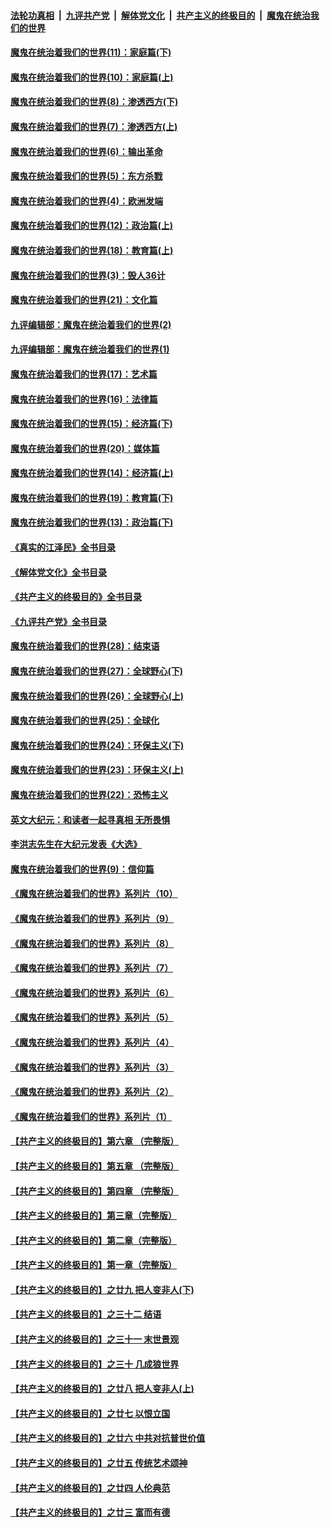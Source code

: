 ####  [法轮功真相](../../../../basic/blob/master/README.md?t=12061702) &nbsp;|&nbsp; [九评共产党](../../../../9ping.md/blob/master/README.md?t=12061702) &nbsp;|&nbsp; [解体党文化](../../../../jtdwh.md/blob/master/README.md?t=12061702)  &nbsp;|&nbsp; [共产主义的终极目的](../../../../gczydzjmd.md/blob/master/README.md?t=12061702) &nbsp;|&nbsp; [魔鬼在统治我们的世界](../../../../mgztzwmdsj.md/blob/master/README.md?t=12061702) 

#### [魔鬼在统治着我们的世界(11)：家庭篇(下)](../pages/nsc422/n10440961.md?t=12061702) 

#### [魔鬼在统治着我们的世界(10)：家庭篇(上)](../pages/nsc422/n10435448.md?t=12061702) 

#### [魔鬼在统治着我们的世界(8)：渗透西方(下)](../pages/nsc422/n10429603.md?t=12061702) 

#### [魔鬼在统治着我们的世界(7)：渗透西方(上)](../pages/nsc422/n10426013.md?t=12061702) 

#### [魔鬼在统治着我们的世界(6)：输出革命](../pages/nsc422/n10421536.md?t=12061702) 

#### [魔鬼在统治着我们的世界(5)：东方杀戮](../pages/nsc422/n10417707.md?t=12061702) 

#### [魔鬼在统治着我们的世界(4)：欧洲发端](../pages/nsc422/n10414890.md?t=12061702) 

#### [魔鬼在统治着我们的世界(12)：政治篇(上)](../pages/nsc422/n10444576.md?t=12061702) 

#### [魔鬼在统治着我们的世界(18)：教育篇(上)](../pages/nsc422/n10526970.md?t=12061702) 

#### [魔鬼在统治着我们的世界(3)：毁人36计](../pages/nsc422/n10411583.md?t=12061702) 

#### [魔鬼在统治着我们的世界(21)：文化篇](../pages/nsc422/n10597706.md?t=12061702) 

#### [九评编辑部：魔鬼在统治着我们的世界(2)](../pages/nsc422/n10410036.md?t=12061702) 

#### [九评编辑部：魔鬼在统治着我们的世界(1)](../pages/nsc422/n10406825.md?t=12061702) 

#### [魔鬼在统治着我们的世界(17)：艺术篇](../pages/nsc422/n10499093.md?t=12061702) 

#### [魔鬼在统治着我们的世界(16)：法律篇](../pages/nsc422/n10485969.md?t=12061702) 

#### [魔鬼在统治着我们的世界(15)：经济篇(下)](../pages/nsc422/n10469975.md?t=12061702) 

#### [魔鬼在统治着我们的世界(20)：媒体篇](../pages/nsc422/n10586579.md?t=12061702) 

#### [魔鬼在统治着我们的世界(14)：经济篇(上)](../pages/nsc422/n10457370.md?t=12061702) 

#### [魔鬼在统治着我们的世界(19)：教育篇(下)](../pages/nsc422/n10564808.md?t=12061702) 

#### [魔鬼在统治着我们的世界(13)：政治篇(下)](../pages/nsc422/n10448270.md?t=12061702) 

#### [《真实的江泽民》全书目录](../pages/nsc422/n13721399.md?t=12061702) 

#### [《解体党文化》全书目录](../pages/nsc422/n13721157.md?t=12061702) 

#### [《共产主义的终极目的》全书目录](../pages/nsc422/n13721048.md?t=12061702) 

#### [《九评共产党》全书目录](../pages/nsc422/n13708085.md?t=12061702) 

#### [魔鬼在统治着我们的世界(28)：结束语](../pages/nsc422/n10936246.md?t=12061702) 

#### [魔鬼在统治着我们的世界(27)：全球野心(下)](../pages/nsc422/n10928319.md?t=12061702) 

#### [魔鬼在统治着我们的世界(26)：全球野心(上)](../pages/nsc422/n10900318.md?t=12061702) 

#### [魔鬼在统治着我们的世界(25)：全球化](../pages/nsc422/n10788205.md?t=12061702) 

#### [魔鬼在统治着我们的世界(24)：环保主义(下)](../pages/nsc422/n10695307.md?t=12061702) 

#### [魔鬼在统治着我们的世界(23)：环保主义(上)](../pages/nsc422/n10688613.md?t=12061702) 

#### [魔鬼在统治着我们的世界(22)：恐怖主义](../pages/nsc422/n10614727.md?t=12061702) 

#### [英文大纪元：和读者一起寻真相 无所畏惧](../pages/nsc422/n12542027.md?t=12061702) 

#### [李洪志先生在大纪元发表《大选》](../pages/nsc422/n12534746.md?t=12061702) 

#### [魔鬼在统治着我们的世界(9)：信仰篇](../pages/nsc422/n10432159.md?t=12061702) 

#### [《魔鬼在统治着我们的世界》系列片（10）](../pages/nsc422/n12292670.md?t=12061702) 

#### [《魔鬼在统治着我们的世界》系列片（9）](../pages/nsc422/n12290859.md?t=12061702) 

#### [《魔鬼在统治着我们的世界》系列片（8）](../pages/nsc422/n12287445.md?t=12061702) 

#### [《魔鬼在统治着我们的世界》系列片（7）](../pages/nsc422/n12283425.md?t=12061702) 

#### [《魔鬼在统治着我们的世界》系列片（6）](../pages/nsc422/n12282314.md?t=12061702) 

#### [《魔鬼在统治着我们的世界》系列片（5）](../pages/nsc422/n12281419.md?t=12061702) 

#### [《魔鬼在统治着我们的世界》系列片（4）](../pages/nsc422/n12274024.md?t=12061702) 

#### [《魔鬼在统治着我们的世界》系列片（3）](../pages/nsc422/n12271322.md?t=12061702) 

#### [《魔鬼在统治着我们的世界》系列片（2）](../pages/nsc422/n12269049.md?t=12061702) 

#### [《魔鬼在统治着我们的世界》系列片（1）](../pages/nsc422/n12267575.md?t=12061702) 

#### [【共产主义的终极目的】第六章 （完整版）](../pages/nsc422/n11428913.md?t=12061702) 

#### [【共产主义的终极目的】第五章 （完整版）](../pages/nsc422/n11428912.md?t=12061702) 

#### [【共产主义的终极目的】第四章 （完整版）](../pages/nsc422/n11428907.md?t=12061702) 

#### [【共产主义的终极目的】第三章（完整版）](../pages/nsc422/n11428848.md?t=12061702) 

#### [【共产主义的终极目的】第二章（完整版）](../pages/nsc422/n11428831.md?t=12061702) 

#### [【共产主义的终极目的】第一章（完整版）](../pages/nsc422/n11417651.md?t=12061702) 

#### [【共产主义的终极目的】之廿九 把人变非人(下)](../pages/nsc422/n11344140.md?t=12061702) 

#### [【共产主义的终极目的】之三十二 结语](../pages/nsc422/n11360535.md?t=12061702) 

#### [【共产主义的终极目的】之三十一 末世景观](../pages/nsc422/n11351129.md?t=12061702) 

#### [【共产主义的终极目的】之三十 几成狼世界](../pages/nsc422/n11348280.md?t=12061702) 

#### [【共产主义的终极目的】之廿八 把人变非人(上)](../pages/nsc422/n11340492.md?t=12061702) 

#### [【共产主义的终极目的】之廿七 以恨立国](../pages/nsc422/n11336944.md?t=12061702) 

#### [【共产主义的终极目的】之廿六 中共对抗普世价值](../pages/nsc422/n11324785.md?t=12061702) 

#### [【共产主义的终极目的】之廿五 传统艺术颂神](../pages/nsc422/n11296396.md?t=12061702) 

#### [【共产主义的终极目的】之廿四 人伦典范](../pages/nsc422/n11296397.md?t=12061702) 

#### [【共产主义的终极目的】之廿三 富而有德](../pages/nsc422/n11283598.md?t=12061702) 

